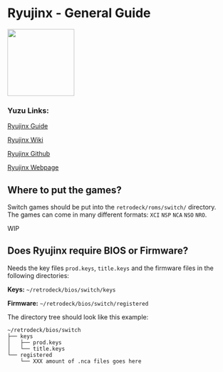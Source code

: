 # Ryujinx - General Guide

<img src="../../../wiki_images/logos/ryujinx-logo.svg" width="150">

### Yuzu Links:

[Ryujinx Guide](https://github.com/Ryujinx/Ryujinx/wiki/Ryujinx-Setup-&-Configuration-Guide)

[Ryujinx Wiki](https://github.com/Ryujinx/Ryujinx/wiki)

[Ryujinx Github](https://github.com/Ryujinx/Ryujinx)

[Ryujinx Webpage](https://ryujinx.org/)


## Where to put the games?
Switch games should be put into the `retrodeck/roms/switch/` directory.<br>
The games can come in many different formats: `XCI` `NSP` `NCA` `NSO` `NRO`.

WIP

## Does Ryujinx require BIOS or Firmware?

Needs the key files `prod.keys`, `title.keys` and the firmware files in the following directories:

**Keys:** `~/retrodeck/bios/switch/keys`

**Firmware:** `~/retrodeck/bios/switch/registered`

The directory tree should look like this example:
```
~/retrodeck/bios/switch
├── keys
│   ├── prod.keys
│   └── title.keys
└── registered
    └── XXX amount of .nca files goes here
```
